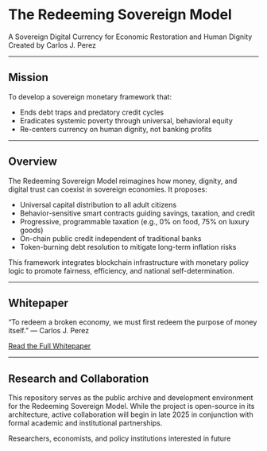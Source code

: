 # The Redeeming Sovereign Model

A Sovereign Digital Currency for Economic Restoration and Human Dignity  
Created by Carlos J. Perez

---

## Mission

To develop a sovereign monetary framework that:

- Ends debt traps and predatory credit cycles  
- Eradicates systemic poverty through universal, behavioral equity  
- Re-centers currency on human dignity, not banking profits

---

## Overview

The Redeeming Sovereign Model reimagines how money, dignity, and digital trust can coexist in sovereign economies. It proposes:

- Universal capital distribution to all adult citizens  
- Behavior-sensitive smart contracts guiding savings, taxation, and credit  
- Progressive, programmable taxation (e.g., 0% on food, 75% on luxury goods)  
- On-chain public credit independent of traditional banks  
- Token-burning debt resolution to mitigate long-term inflation risks  

This framework integrates blockchain infrastructure with monetary policy logic to promote fairness, efficiency, and national self-determination.

---

## Whitepaper

“To redeem a broken economy, we must first redeem the purpose of money itself.” — Carlos J. Perez

[Read the Full Whitepaper](whitepaper.html)

---

## Research and Collaboration

This repository serves as the public archive and development environment for the Redeeming Sovereign Model. While the project is open-source in its architecture, active collaboration will begin in late 2025 in conjunction with formal academic and institutional partnerships.

Researchers, economists, and policy institutions interested in future
